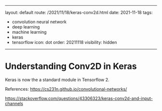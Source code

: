 
---
layout: default
route: /2021/11/18/keras-conv2d.html
date: 2021-11-18
tags:
  - convolution neural network
  - deep learning
  - machine learning
  - keras
  - tensorflow
icon: dot
order: 20211118
visibility: hidden
---

# Understanding Conv2D in Keras

Keras is now the a standard module in Tensorflow 2. 

References:
https://cs231n.github.io/convolutional-networks/

https://stackoverflow.com/questions/43306323/keras-conv2d-and-input-channels
